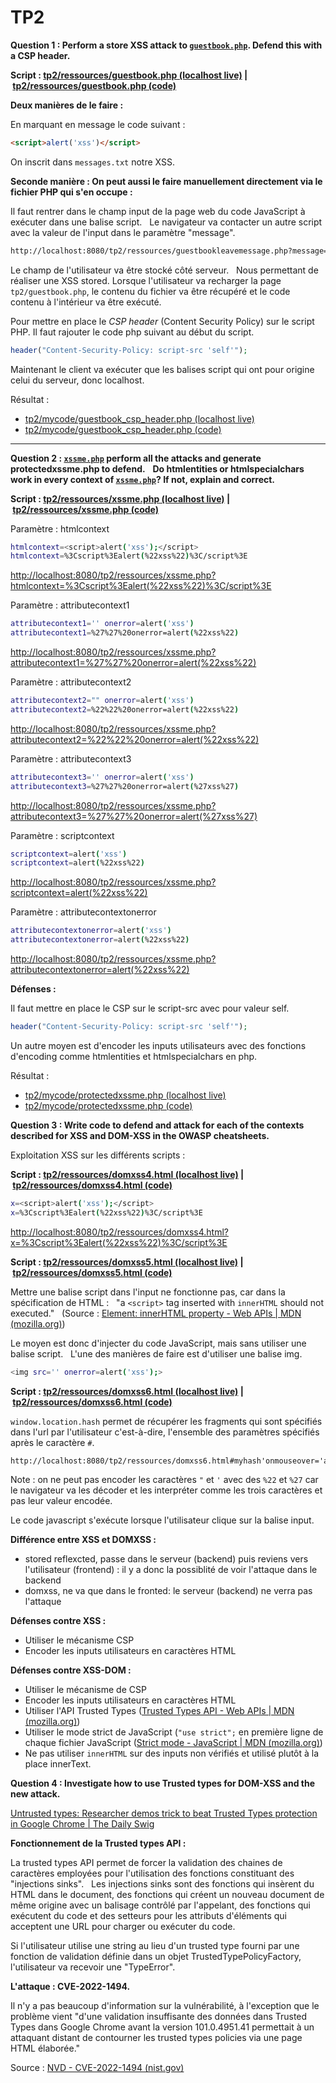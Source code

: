 # TP2

**Question 1 : Perform a store XSS attack to [`guestbook.php`](http://localhost:8080/tp2/ressources/guestbook.php). Defend this with a CSP header.**

**Script : [tp2/ressources/guestbook.php (localhost live)](http://localhost:8080/tp2/ressources/guestbook.php) | [tp2/ressources/guestbook.php (code)](/src/tp2/ressources/guestbook.php)**

**Deux manières de le faire :**

En marquant en message le code suivant :

```html
<script>alert('xss')</script>
```

On inscrit dans `messages.txt` notre XSS.

**Seconde manière : On peut aussi le faire manuellement directement via le fichier PHP qui s'en occupe :**

Il faut rentrer dans le champ input de la page web du code JavaScript à exécuter dans une balise script.  
Le navigateur va contacter un autre script avec la valeur de l'input dans le paramètre "message".

```bash
http://localhost:8080/tp2/ressources/guestbookleavemessage.php?message=<script>alert('xss')</script>
```

Le champ de l'utilisateur va être stocké côté serveur.  
Nous permettant de réaliser une XSS stored. Lorsque l'utilisateur va recharger la page `tp2/guestbook.php`, le contenu du fichier va être récupéré et le code contenu à l'intérieur va être exécuté.

Pour mettre en place le *CSP  header* (Content Security Policy) sur le script PHP. Il faut rajouter le code php suivant au début du script.

```php
header("Content-Security-Policy: script-src 'self'");
```

Maintenant le client va exécuter que les balises script qui ont pour origine celui du serveur, donc localhost.

Résultat :

- [tp2/mycode/guestbook_csp_header.php (localhost live)](http://localhost:8080/tp2/mycode/guestbook_csp_header.php)
- [tp2/mycode/guestbook_csp_header.php (code)](/src/tp2/mycode/guestbook_csp_header.php)

---

**Question 2 : [`xssme.php`](http://localhost:8080/tp2/ressources/xssme.php) perform all the attacks and generate protectedxssme.php to defend.**  
**Do htmlentities or htmlspecialchars work in every context of [`xssme.php`](http://localhost:8080/tp2/ressources/xssme.php)? If not, explain and correct.**

**Script : [tp2/ressources/xssme.php (localhost live)](http://localhost:8080/tp2/ressources/xssme.php) | [tp2/ressources/xssme.php (code)](/src/tp2/ressources/xssme.php)**

Paramètre : htmlcontext

```bash
htmlcontext=<script>alert('xss');</script>
htmlcontext=%3Cscript%3Ealert(%22xss%22)%3C/script%3E
```

<http://localhost:8080/tp2/ressources/xssme.php?htmlcontext=%3Cscript%3Ealert(%22xss%22)%3C/script%3E>

Paramètre : attributecontext1

```bash
attributecontext1='' onerror=alert('xss')
attributecontext1=%27%27%20onerror=alert(%22xss%22)
```

<http://localhost:8080/tp2/ressources/xssme.php?attributecontext1=%27%27%20onerror=alert(%22xss%22)>

Paramètre : attributecontext2

```bash
attributecontext2="" onerror=alert('xss')
attributecontext2=%22%22%20onerror=alert(%22xss%22)
```

<http://localhost:8080/tp2/ressources/xssme.php?attributecontext2=%22%22%20onerror=alert(%22xss%22)>

Paramètre : attributecontext3

```bash
attributecontext3='' onerror=alert('xss')
attributecontext3=%27%27%20onerror=alert(%27xss%27)
```

<http://localhost:8080/tp2/ressources/xssme.php?attributecontext3=%27%27%20onerror=alert(%27xss%27)>

Paramètre : scriptcontext

```bash
scriptcontext=alert('xss')
scriptcontext=alert(%22xss%22)
```

<http://localhost:8080/tp2/ressources/xssme.php?scriptcontext=alert(%22xss%22)>

Paramètre : attributecontextonerror

```bash
attributecontextonerror=alert('xss')
attributecontextonerror=alert(%22xss%22)
```

<http://localhost:8080/tp2/ressources/xssme.php?attributecontextonerror=alert(%22xss%22)>

**Défenses :**

Il faut mettre en place le CSP sur le script-src avec pour valeur self.

```php
header("Content-Security-Policy: script-src 'self'");
```

Un autre moyen est d'encoder les inputs utilisateurs avec des fonctions d'encoding comme htmlentities et htmlspecialchars en php.

Résultat :

- [tp2/mycode/protectedxssme.php (localhost live)](http://localhost:8080/tp2/mycode/protectedxssme.php)
- [tp2/mycode/protectedxssme.php (code)](/src/tp2/mycode/protectedxssme.php)

**Question 3 : Write code to defend and attack for each of the contexts described for XSS and DOM-XSS in the OWASP cheatsheets.**

Exploitation XSS sur les différents scripts :

**Script : [tp2/ressources/domxss4.html (localhost live)](http://localhost:8080/tp2/ressources/domxss4.html) | [tp2/ressources/domxss4.html (code)](/src/tp2/ressources/domxss4.html)**

```bash
x=<script>alert('xss');</script>
x=%3Cscript%3Ealert(%22xss%22)%3C/script%3E
```

<http://localhost:8080/tp2/ressources/domxss4.html?x=%3Cscript%3Ealert(%22xss%22)%3C/script%3E>

**Script : [tp2/ressources/domxss5.html (localhost live)](http://localhost:8080/tp2/ressources/domxss5.html) | [tp2/ressources/domxss5.html (code)](/src/tp2/ressources/domxss5.html)**

Mettre une balise script dans l'input ne fonctionne pas, car dans la spécification de HTML :  
"a `<script>` tag inserted with `innerHTML` should not executed."  
(Source : [Element: innerHTML property - Web APIs | MDN (mozilla.org)](https://developer.mozilla.org/en-US/docs/Web/API/Element/innerHTML))

Le moyen est donc d'injecter du code JavaScript, mais sans utiliser une balise script.  
L'une des manières de faire est d'utiliser une balise img.

```bash
<img src='' onerror=alert('xss');>
```

**Script : [tp2/ressources/domxss6.html (localhost live)](http://localhost:8080/tp2/ressources/domxss6.html) | [tp2/ressources/domxss6.html (code)](/src/tp2/ressources/domxss6.html)**

`window.location.hash` permet de récupérer les fragments qui sont spécifiés dans l'url par l'utilisateur c'est-à-dire, l'ensemble des paramètres spécifiés après le caractère `#`.

```txt
http://localhost:8080/tp2/ressources/domxss6.html#myhash'onmouseover='alert(1)
```

Note : on ne peut pas encoder les caractères `"` et `'` avec des `%22` et `%27` car le navigateur va les décoder et les interpréter comme les trois caractères et pas leur valeur encodée.

Le code javascript s'exécute lorsque l'utilisateur clique sur la balise input.

**Différence entre XSS et DOMXSS :**

- stored reflexcted, passe dans le serveur (backend) puis reviens vers l'utilisateur (frontend) : il y a donc la possiblité de voir l'attaque dans le backend
- domxss, ne va que dans le fronted: le serveur (backend) ne verra pas l'attaque

**Défenses contre XSS :**

- Utiliser le mécanisme CSP
- Encoder les inputs utilisateurs en caractères HTML

**Défenses contre XSS-DOM :**

- Utiliser le mécanisme de CSP
- Encoder les inputs utilisateurs en caractères HTML
- Utiliser l'API Trusted Types ([Trusted Types API - Web APIs | MDN (mozilla.org)](https://developer.mozilla.org/en-US/docs/Web/API/Trusted_Types_API))
- Utiliser le mode strict de JavaScript (`"use strict";` en première ligne de chaque fichier JavaScript ([Strict mode - JavaScript | MDN (mozilla.org)](https://developer.mozilla.org/en-US/docs/Web/JavaScript/Reference/Strict_mode))
- Ne pas utiliser `innerHTML` sur des inputs non vérifiés et utilisé plutôt à la place innerText.

**Question 4 : Investigate how to use Trusted types for DOM-XSS and the new attack.**

[Untrusted types: Researcher demos trick to beat Trusted Types protection in Google Chrome | The Daily Swig](https://portswigger.net/daily-swig/untrusted-types-researcher-demos-trick-to-beat-trusted-types-protection-in-google-chrome)

**Fonctionnement de la Trusted types API :**

La trusted types API permet de forcer la validation des chaines de caractères employées pour l'utilisation des fonctions constituant des "injections sinks".  
Les injections sinks sont des fonctions qui insèrent du HTML dans le document, des fonctions qui créent un nouveau document de même origine avec un balisage contrôlé par l'appelant, des fonctions qui exécutent du code et des setteurs pour les attributs d'éléments qui acceptent une URL pour charger ou exécuter du code.

Si l'utilisateur utilise une string au lieu d'un trusted type fourni par une fonction de validation définie dans un objet TrustedTypePolicyFactory, l'utilisateur va recevoir une "TypeError".

**L'attaque : CVE-2022-1494.**

Il n'y a pas beaucoup d'information sur la vulnérabilité, à l'exception que le problème vient "d'une validation insuffisante des données dans Trusted Types dans Google Chrome avant la version 101.0.4951.41 permettait à un attaquant distant de contourner les trusted types policies via une page HTML élaborée."

Source : [NVD - CVE-2022-1494 (nist.gov)](https://nvd.nist.gov/vuln/detail/CVE-2022-1494)
